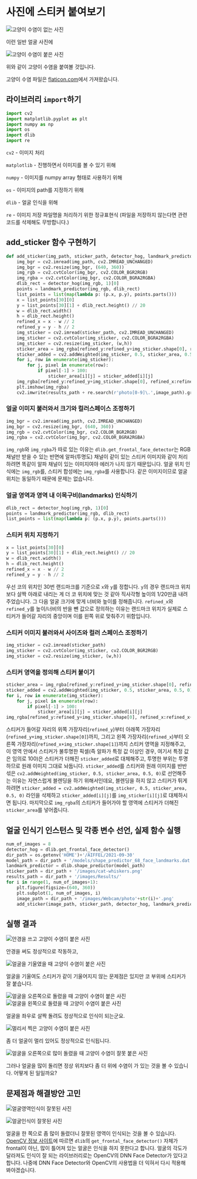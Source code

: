# 사진에 스티커 붙여보기

![고양이 수염이 없는 사진](./images/Webcam/photo3.png)

이런 일반 얼굴 사진에

![고양이 수염이 붙은 사진](./images/Results/photo3.jpg)

위와 같이 고양이 수염을 붙여볼 것입니다.

고양이 수염 파일은 [flaticon.com](https://www.flaticon.com/free-icon/cat-whiskers_24674)에서 가져왔습니다.

## 라이브러리 `import`하기

```python
import cv2
import matplotlib.pyplot as plt
import numpy as np
import os
import dlib
import re
```

`cv2` - 이미지 처리

`matplotlib` - 진행하면서 이미지를 볼 수 있기 위해

`numpy` - 이미지를 numpy array 형태로 사용하기 위해

`os` - 이미지의 path를 지정하기 위해

`dlib` - 얼굴 인식을 위해

`re` - 이미지 저장 파일명을 처리하기 위한 정규표현식 (파일을 저장하지 않는다면 관련 코드를 삭제해도 무방합니다.)

##  add_sticker 함수 구현하기

```python
def add_sticker(img_path, sticker_path, detector_hog, landmark_predictor, results_path):
    img_bgr = cv2.imread(img_path, cv2.IMREAD_UNCHANGED)
    img_bgr = cv2.resize(img_bgr, (640, 360))
    img_rgb = cv2.cvtColor(img_bgr, cv2.COLOR_BGR2RGB)
    img_rgba = cv2.cvtColor(img_bgr, cv2.COLOR_BGRA2RGBA)
    dlib_rect = detector_hog(img_rgb, 1)[0]
    points = landmark_predictor(img_rgb, dlib_rect)
    list_points = list(map(lambda p: (p.x, p.y), points.parts()))
    x = list_points[30][0]
    y = list_points[30][1] + dlib_rect.height() // 20
    w = dlib_rect.width()
    h = dlib_rect.height()
    refined_x = x - w // 2
    refined_y = y - h // 2
    img_sticker = cv2.imread(sticker_path, cv2.IMREAD_UNCHANGED)
    img_sticker = cv2.cvtColor(img_sticker, cv2.COLOR_BGRA2RGBA)
    img_sticker = cv2.resize(img_sticker, (w,h))
    sticker_area = img_rgba[refined_y:refined_y+img_sticker.shape[0], refined_x:refined_x+img_sticker.shape[1]]
    sticker_added = cv2.addWeighted(img_sticker, 0.5, sticker_area, 0.5, 0)
    for i, row in enumerate(img_sticker):
        for j, pixel in enumerate(row):
            if pixel[-1] > 100:
                sticker_area[i][j] = sticker_added[i][j]
    img_rgba[refined_y:refined_y+img_sticker.shape[0], refined_x:refined_x+img_sticker.shape[1]] = sticker_area
    plt.imshow(img_rgba)
    cv2.imwrite(results_path + re.search(r'photo[0-9]\.',image_path).group()+'jpg', cv2.cvtColor(img_rgba, cv2.COLOR_RGBA2BGRA))
```
### 얼굴 이미지 불러와서 크기와 컬러스페이스 조정하기
```python
img_bgr = cv2.imread(img_path, cv2.IMREAD_UNCHANGED)
img_bgr = cv2.resize(img_bgr, (640, 360))
img_rgb = cv2.cvtColor(img_bgr, cv2.COLOR_BGR2RGB)
img_rgba = cv2.cvtColor(img_bgr, cv2.COLOR_BGRA2RGBA)
```

`img_rgb`와 `img_rgba`가 따로 있는 이유는 `dlib.get_frontal_face_detector`는 RGB 채널만 받을 수 있는 반면에 알파(투명도) 채널이 같이 있는 스티커 이미지와 같이 처리하려면 똑같이 알파 채널이 있는 이미지여야 에러가 나지 않기 때문입니다. 얼굴 위치 인식에는 `img_rgb`를, 스티커 합성에는 `img_rgba`를 사용합니다. 같은 이미지이므로 얼굴 위치는 동일하기 때문에 문제는 없습니다.

### 얼굴 영역과 영역 내 이목구비(landmarks) 인식하기
```python
dlib_rect = detector_hog(img_rgb, 1)[0]
points = landmark_predictor(img_rgb, dlib_rect)
list_points = list(map(lambda p: (p.x, p.y), points.parts()))
```
### 스티커 위치 지정하기
```python
x = list_points[30][0]
y = list_points[30][1] + dlib_rect.height() // 20
w = dlib_rect.width()
h = dlib_rect.height()
refined_x = x - w // 2
refined_y = y - h // 2
```
우선 코의 위치인 30번 랜드마크를 기준으로 `x`와 `y`를 정합니다. `y`의 경우 랜드마크 위치보다 살짝 아래로 내리는 게 더 코 위치에 맞는 것 같아 직사각형 높이의 1/20만큼 내려주었습니다. 그 다음 얼굴 크기에 맞게 너비와 높이를 정해줍니다. `refined_x`와 `refined_y`를 높이/너비의 반을 뺀 값으로 정의하는 이유는 랜드마크 위치가 실제로 스티커가 들어갈 자리의 중앙이며 이를 왼쪽 위로 맞춰주기 위함입니다.

### 스티커 이미지 불러와서 사이즈와 컬러 스페이스 조정하기
```python
img_sticker = cv2.imread(sticker_path)
img_sticker = cv2.cvtColor(img_sticker, cv2.COLOR_BGR2RGB)
img_sticker = cv2.resize(img_sticker, (w,h))
```

### 스티커 영역을 정의해 스티커 붙이기
```python
sticker_area = img_rgba[refined_y:refined_y+img_sticker.shape[0], refined_x:refined_x+img_sticker.shape[1]]
sticker_added = cv2.addWeighted(img_sticker, 0.5, sticker_area, 0.5, 0)
for i, row in enumerate(img_sticker):
    for j, pixel in enumerate(row):
        if pixel[-1] > 100:
            sticker_area[i][j] = sticker_added[i][j]
img_rgba[refined_y:refined_y+img_sticker.shape[0], refined_x:refined_x+img_sticker.shape[1]] = sticker_area
```
스티커가 들어갈 자리의 위쪽 가장자리(`refined_y`)부터 아래쪽 가장자리(`refined_y+img_sticker.shape[0]`)까지, 그리고 왼쪽 가장자리(`refined_x`)부터 오른쪽 가장자리(`refined_x+img_sticker.shape[1]`)까지 스티커 영역을 지정해주고, 이 영역 안에서 스티커가 불투명한 픽셀(즉 알파가 특정 값 이상인 경우, 여기서 특정 값은 임의로 100)은 스티커가 더해진 `sticker_added`로 대체해주고, 투명한 부위는 투명하므로 원래 이미지 그대로 놔둡니다.
`sticker_added`를 스티커와 원래 이미지를 반반 섞은 `cv2.addWeighted(img_sticker, 0.5, sticker_area, 0.5, 0)`로 선언해주는 이유는 자연스럽게 블렌딩을 하기 위해서인데요, 블렌딩을 하지 않고 스티커가 튀게 하려면 `sticker_added = cv2.addWeighted(img_sticker, 0.5, sticker_area, 0.5, 0)` 라인을 삭제하고 `sticker_added[i][j]`를 `img_sticker[i][j]`로 대체하시면 됩니다. 마지막으로 `img_rgba`의 스티커가 들어가야 할 영역에 스티커가 더해진 `sticker_area`를 넣어줍니다.


## 얼굴 인식기 인스턴스 및 각종 변수 선언, 실제 함수 실행

```python
num_of_images = 8
detector_hog = dlib.get_frontal_face_detector()
dir_path = os.getenv('HOME')+'/AIFFEL/2021-09-30'
model_path = dir_path + '/models/shape_predictor_68_face_landmarks.dat'
landmark_predictor = dlib.shape_predictor(model_path)
sticker_path = dir_path + '/images/cat-whiskers.png'
results_path = dir_path + '/images/Results/'
for i in range(1, num_of_images+1):
    plt.figure(figsize=(640, 360))
    plt.subplot(1, num_of_images, i)
    image_path = dir_path + '/images/Webcam/photo'+str(i)+'.png'
    add_sticker(image_path, sticker_path, detector_hog, landmark_predictor, results_path)
```

## 실행 결과
![안경을 쓰고 고양이 수염이 붙은 사진](./images/Results/photo1.jpg)

안경을 써도 정상적으로 작동하고,

![얼굴을 기울였을 때 고양이 수염이 붙은 사진](./images/Results/photo4.jpg)

얼굴을 기울여도 스티커가 같이 기울어지지 않는 문제점은 있지만 코 부위에 스티커가 잘 붙습니다.

![얼굴을 오른쪽으로 돌렸을 때 고양이 수염이 붙은 사진](./images/Results/photo5.jpg) ![얼굴을 왼쪽으로 돌렸을 때 고양이 수염이 붙은 사진](./images/Results/photo6.jpg)

얼굴을 좌우로 살짝 돌려도 정상적으로 인식이 되는군요.

![멀리서 찍은 고양이 수염이 붙은 사진](./images/Results/photo8.jpg)

좀 더 얼굴이 멀리 있어도 정상적으로 인식됩니다.

![얼굴을 오른쪽으로 많이 돌렸을 때 고양이 수염이 잘못 붙은 사진](./images/Results/photo7.jpg)

그러나 얼굴을 많이 돌리면 정상 위치보다 좀 더 위에 수염이 가 있는 것을 볼 수 있습니다. 어떻게 된 일일까요?

## 문제점과 해결방안 고민
![얼굴영역인식이 잘못된 사진](./images/Results/error2.png)

![얼굴인식이 잘못된 사진](./images/Results/error.png)

얼굴을 한 쪽으로 좀 많이 돌렸더니 잘못된 영역이 인식되는 것을 볼 수 있습니다. [OpenCV 정보 사이트](https://learnopencv.com/face-detection-opencv-dlib-and-deep-learning-c-python/)에 따르면 `dlib`의 `get_frontal_face_detector()` 자체가 frontal이 아닌, 많이 틀어져 있는 얼굴은 인식을 하지 못한다고 합니다. 얼굴의 각도가 달라져도 인식이 잘 되는 라이브러리로는 OpenCV의 DNN Face Detector가 있다고 합니다. 나중에 DNN Face Detector와 OpenCV의 사용법을 더 익혀서 다시 적용해 봐야겠습니다.
